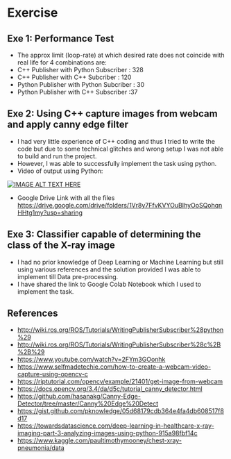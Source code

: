 # Exercise
## Exe 1: Performance Test
- The approx limit (loop-rate) at which desired rate does not coincide with real life for 4 combinations are:
- C++ Publisher with Python Subscriber : 328
- C++ Publisher with C++ Subcriber : 120
- Python Publisher with Python Subcriber : 30
- Python Publisher with C++ Subscriber :37
## Exe 2: Using C++ capture images from webcam and apply canny edge filter
- I had very little experience of C++ coding and thus I tried to write the code but due to some technical glitches and wrong setup I was not able to build and run the project.
- However, I was able to successfully implement the task using python.
-  Video of output using Python:

[![IMAGE ALT TEXT HERE](https://img.youtube.com/vi/Zp_s-vLr7Js/0.jpg)](https://youtu.be/Zp_s-vLr7Js)

- Google Drive Link with all the files
https://drive.google.com/drive/folders/1Vr8y7FfvKVYOuBIhyOoSQohqnHHtg1my?usp=sharing

## Exe 3: Classifier capable of determining the class of the X-ray image
- I had no prior knowledge of Deep Learning or Machine Learning but still using various references and the solution provided I was able to implement till Data pre-processing.
- I have shared the link to Google Colab Notebook which I used to implement the task.  

## References

- http://wiki.ros.org/ROS/Tutorials/WritingPublisherSubscriber%28python%29
- http://wiki.ros.org/ROS/Tutorials/WritingPublisherSubscriber%28c%2B%2B%29
- https://www.youtube.com/watch?v=2FYm3GOonhk
- https://www.selfmadetechie.com/how-to-create-a-webcam-video-capture-using-opencv-c
- https://riptutorial.com/opencv/example/21401/get-image-from-webcam
- https://docs.opencv.org/3.4/da/d5c/tutorial_canny_detector.html
- https://github.com/hasanakg/Canny-Edge-Detector/tree/master/Canny%20Edge%20Detect
- https://gist.github.com/pknowledge/05d68179cdb364e4fa4db608517f8d17
- https://towardsdatascience.com/deep-learning-in-healthcare-x-ray-imaging-part-3-analyzing-images-using-python-915a98fbf14c
- https://www.kaggle.com/paultimothymooney/chest-xray-pneumonia/data
